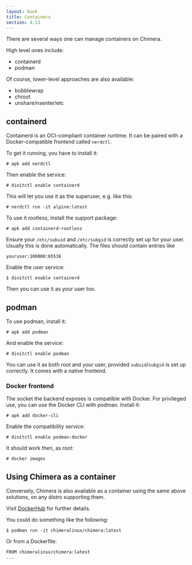 ```yaml
---
layout: book
title: Containers
section: 4.13
---
```


There are several ways one can manage containers on Chimera.

High level ones include:

* containerd
* podman

Of course, lower-level approaches are also available:

* bubblewrap
* chroot
* unshare/nsenter/etc

## containerd

Containerd is an OCI-compliant container runtime. It can be paired with
a Docker-compatible frontend called `nerdctl`.

To get it running, you have to install it:

```
# apk add nerdctl
```

Then enable the service:

```
# dinitctl enable containerd
```

This will let you use it as the superuser, e.g. like this:

```
# nerdctl run -it alpine:latest
```

To use it rootless, install the support package:

```
# apk add containerd-rootless
```

Ensure your `/etc/subuid` and `/etc/subgid` is correctly set up for your
user. Usually this is done automatically. The files should contain entries
like

```
youruser:100000:65536
```

Enable the user service:

```
$ dinitctl enable containerd
```

Then you can use it as your user too.

## podman

To use podman, install it:

```
# apk add podman
```

And enable the service:

```
# dinitctl enable podman
```

You can use it as both root and your user, provided `subuid`/`subgid` is
set up correctly. It comes with a native frontend.

### Docker frontend

The socket the backend exposes is compatible with Docker. For privileged
use, you can use the Docker CLI with podman. Install it:

```
# apk add docker-cli
```

Enable the compatibility service:

```
# dinitctl enable podman-docker
```

It should work then, as root:

```
# docker images
```

## Using Chimera as a container

Conversely, Chimera is also available as a container using the same
above solutions, on any distro supporting them.

Visit [DockerHub](https://hub.docker.com/r/chimeralinux/chimera)
for further details.

You could do something like the following:

```
$ podman run -it chimeralinux/chimera:latest
```

Or from a Dockerfile:

```
FROM chimeralinux/chimera:latest
...
```
